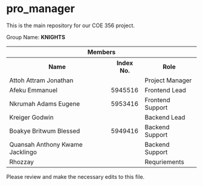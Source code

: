 # pro_manager
This is the main repository for our COE 356 project.
<p> Group Name: <b>KNIGHTS</b> 
  <table><tr>
      <th colspan="3" >Members</th>
    </tr><tr>
      <th>Name</th> <th>Index No.</th> <th>Role</th>
    </tr><tr>
      <td>Attoh Attram Jonathan</td> <td></td> <td>Project Manager</td>
    </tr><tr>
      <td>Afeku Emmanuel</td> <td>5945516</td> <td>Frontend Lead</td>
    </tr><tr>
      <td>Nkrumah Adams Eugene</td> <td>5953416</td> <td>Frontend Support</td>
    </tr><tr>
      <td>Kreiger Godwin</td> <td></td> <td>Backend Lead</td>
    </tr><tr>
      <td>Boakye Britwum Blessed</td> <td>5949416</td> <td>Backend Support</td>
    </tr><tr>
      <td>Quansah Anthony Kwame Jacklingo</td> <td></td> <td>Backend Support</td>
    </tr><tr>
      <td>Rhozzay</td> <td></td> <td>Requriements</td>
    </tr>
  </table>
</p>
<p> Please review and make the necessary edits to this file.</p>
